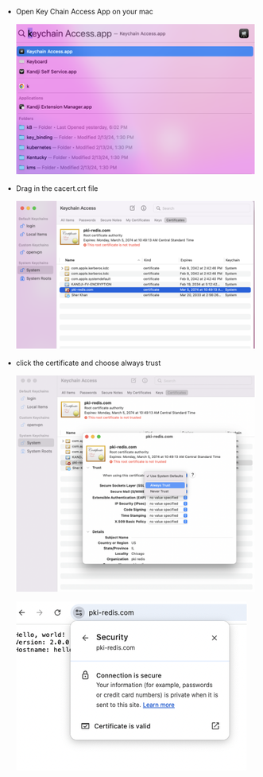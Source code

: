 
- Open Key Chain Access App on your mac
<br><br>
![MAC](images/00_keychain.png)
<br><br>
- Drag in the cacert.crt file
<br><br>
![MAC](images/01_keychain.png)
<br><br>
- click the certificate and choose always trust
<br><br>
![MAC](images/02_keychain.png)
<br><br>
![MAC](images/03_keychain.png)
<br><br>

